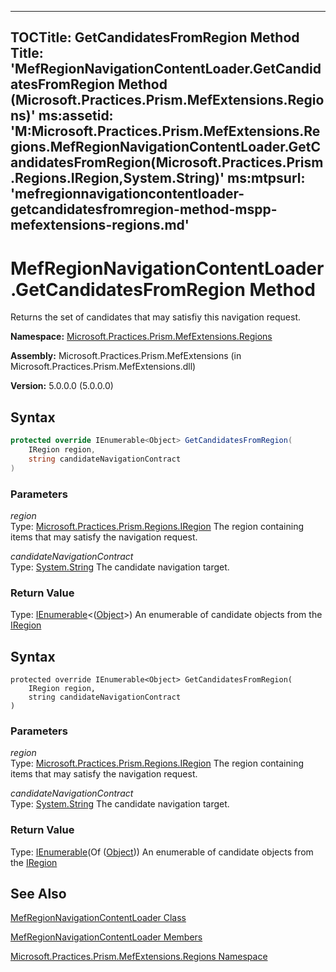 
---
TOCTitle: GetCandidatesFromRegion Method
Title: 'MefRegionNavigationContentLoader.GetCandidatesFromRegion Method (Microsoft.Practices.Prism.MefExtensions.Regions)'
ms:assetid: 'M:Microsoft.Practices.Prism.MefExtensions.Regions.MefRegionNavigationContentLoader.GetCandidatesFromRegion(Microsoft.Practices.Prism.Regions.IRegion,System.String)'
ms:mtpsurl: 'mefregionnavigationcontentloader-getcandidatesfromregion-method-mspp-mefextensions-regions.md'
---


# MefRegionNavigationContentLoader.GetCandidatesFromRegion Method

Returns the set of candidates that may satisfiy this navigation request.

**Namespace:** [Microsoft.Practices.Prism.MefExtensions.Regions](https://msdn.microsoft.com/library/microsoft.practices.prism.mefextensions.regions)

**Assembly:** Microsoft.Practices.Prism.MefExtensions (in Microsoft.Practices.Prism.MefExtensions.dll)

**Version:** 5.0.0.0 (5.0.0.0)

## Syntax

```C#
protected override IEnumerable<Object> GetCandidatesFromRegion(
	IRegion region,
	string candidateNavigationContract
)
```

### Parameters

*region*  
Type: [Microsoft.Practices.Prism.Regions.IRegion](/patterns-practices/reference/mspp-regions-namespace.iregion)
The region containing items that may satisfy the navigation request.

*candidateNavigationContract*  
Type: [System.String](http://msdn.microsoft.com/en-us/library/s1wwdcbf)
The candidate navigation target.

### Return Value

Type: [IEnumerable](http://msdn.microsoft.com/en-us/library/9eekhta0)&lt;([Object](http://msdn.microsoft.com/en-us/library/e5kfa45b)&gt;)
An enumerable of candidate objects from the [IRegion](/patterns-practices/reference/mspp-regions-namespace.iregion)

## Syntax

```VB
protected override IEnumerable<Object> GetCandidatesFromRegion(
	IRegion region,
	string candidateNavigationContract
)
```

### Parameters

*region*  
Type: [Microsoft.Practices.Prism.Regions.IRegion](/patterns-practices/reference/mspp-regions-namespace.iregion)
The region containing items that may satisfy the navigation request.

*candidateNavigationContract*  
Type: [System.String](http://msdn.microsoft.com/en-us/library/s1wwdcbf)
The candidate navigation target.

### Return Value

Type: [IEnumerable](http://msdn.microsoft.com/en-us/library/9eekhta0)(Of ([Object](http://msdn.microsoft.com/en-us/library/e5kfa45b)))
An enumerable of candidate objects from the [IRegion](/patterns-practices/reference/mspp-regions-namespace.iregion)

## See Also

[MefRegionNavigationContentLoader Class](https://msdn.microsoft.com/library/microsoft.practices.prism.mefextensions.regions.mefregionnavigationcontentloader)

[MefRegionNavigationContentLoader Members](https://msdn.microsoft.com/allmembers.t:microsoft.practices.prism.mefextensions.regions.mefregionnavigationcontentloader)

[Microsoft.Practices.Prism.MefExtensions.Regions Namespace](https://msdn.microsoft.com/library/microsoft.practices.prism.mefextensions.regions)

